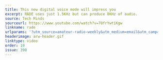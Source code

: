 ```yaml
---
title: This new digital voice mode will impress you
excerpt: RADE uses just 1.5KHz but can produce 8KHz of audio.
source: Tech Minds
sourceurl: https://www.youtube.com/watch?v=7OfrYwtiKgw
linkname: rade
urlparams: '?utm_source=amateur-radio-weekly&utm_medium=email&utm_campaign=newsletter'
headerimage: arw-header.gif
linktype: video
order: 19
issue: 390
---
```

